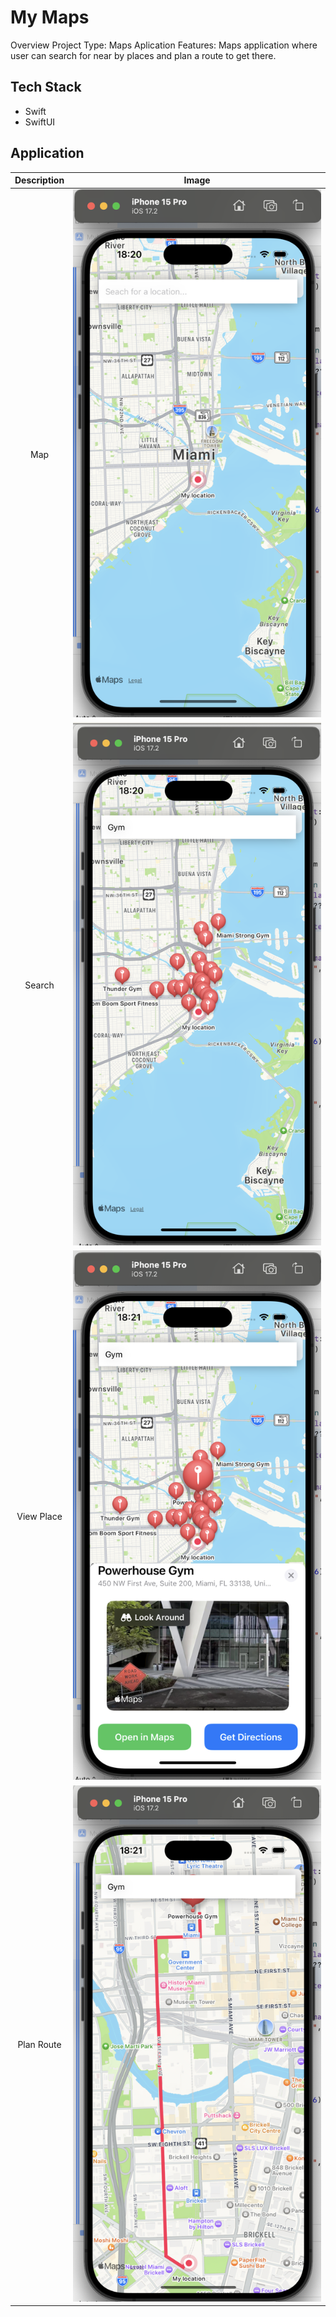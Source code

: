 # My Maps

Overview
Project Type: Maps Aplication
Features: Maps application where user can search for near by places and plan a route to get there. 

## Tech Stack

- Swift
- SwiftUI


## Application

|   Description    |   Image    |
|:------------:|:----------------:|
|Map| ![](images/map-img.png)|
|Search| ![](images/search-img.png)|
|View Place| ![](images/view-place.png)|
|Plan Route| ![](images/route-img.png)|
